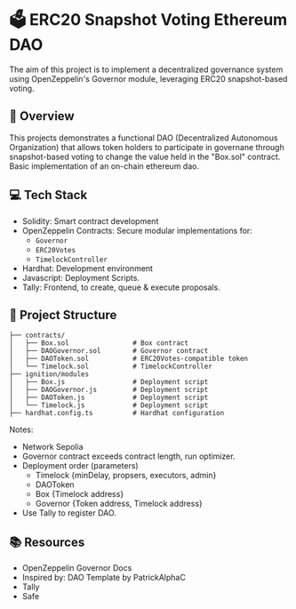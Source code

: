 # 🗳 ERC20 Snapshot Voting Ethereum DAO

The aim of this project is to implement a decentralized governance system using OpenZeppelin's Governor module, leveraging ERC20 snapshot-based voting. 

## 🧠 Overview
This projects demonstrates a functional DAO (Decentralized Autonomous Organization) that allows token holders to participate in governane through snapshot-based voting to change the value held in the "Box.sol" contract. 
Basic implementation of an on-chain ethereum dao.

## 💻 Tech Stack
- Solidity: Smart contract development
- OpenZeppelin Contracts: Secure modular implementations for:
  - ```Governor```
  - ```ERC20Votes```
  - ```TimelockController```
- Hardhat: Development environment
- Javascript: Deployment Scripts.
- Tally: Frontend, to create, queue & execute proposals.

## 📁 Project Structure
```
├── contracts/
│   ├── Box.sol                # Box contract
│   ├── DAOGovernor.sol        # Governor contract
│   ├── DAOToken.sol           # ERC20Votes-compatible token
│   └── Timelock.sol           # TimelockController
├── ignition/modules
│   ├── Box.js                 # Deployment script
│   ├── DAOGovernor.js         # Deployment script
│   ├── DAOToken.js            # Deployment script
│   └── Timelock.js            # Deployment script
├── hardhat.config.ts          # Hardhat configuration
```
Notes:
- Network Sepolia
- Governor contract exceeds contract length, run optimizer.
- Deployment order (parameters)
    - Timelock {minDelay, propsers, executors, admin}
    - DAOToken 
    - Box {Timelock address}
    - Governor {Token address, Timelock address}
 - Use Tally to register DAO.

## 📚 Resources
 - OpenZeppelin Governor Docs
 - Inspired by: DAO Template by PatrickAlphaC
 - Tally
 - Safe
